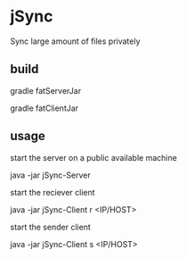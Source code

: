 # jSync
Sync large amount of files privately

## build
gradle fatServerJar

gradle fatClientJar

## usage
start the server on a public available machine

java -jar jSync-Server <PORT>

start the reciever client

java -jar jSync-Client r <PATH-TO-SYNC> <IP/HOST> <PORT>

start the sender client

java -jar jSync-Client s <PATH-TO-SYNC> <IP/HOST> <PORT>
